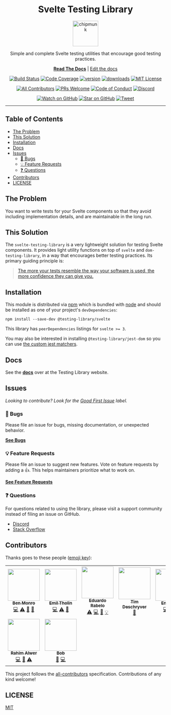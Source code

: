 <div align="center">
<h1>Svelte Testing Library</h1>

<a href="https://www.emojione.com/emoji/1f410">
  <img
    height="80"
    width="80"
    alt="chipmunk"
    src="https://raw.githubusercontent.com/testing-library/svelte-testing-library/master/other/chipmunk.png"
  />
</a>

<p>Simple and complete Svelte testing utilities that encourage good testing
practices.</p>

[**Read The Docs**](https://testing-library.com/docs/svelte-testing-library/intro) |
[Edit the docs](https://github.com/alexkrolick/testing-library-docs)

<!-- prettier-ignore-start -->
[![Build Status][build-badge]][build]
[![Code Coverage][coverage-badge]][coverage]
[![version][version-badge]][package] [![downloads][downloads-badge]][npmtrends]
[![MIT License][license-badge]][license]

[![All Contributors](https://img.shields.io/badge/all_contributors-8-orange.svg?style=flat-square)](#contributors-)
[![PRs Welcome][prs-badge]][prs] [![Code of Conduct][coc-badge]][coc]
[![Discord][discord-badge]][discord]

[![Watch on GitHub][github-watch-badge]][github-watch]
[![Star on GitHub][github-star-badge]][github-star]
[![Tweet][twitter-badge]][twitter]
<!-- prettier-ignore-end -->
</div>

<hr />

## Table of Contents

<!-- START doctoc generated TOC please keep comment here to allow auto update -->
<!-- DON'T EDIT THIS SECTION, INSTEAD RE-RUN doctoc TO UPDATE -->


- [The Problem](#the-problem)
- [This Solution](#this-solution)
- [Installation](#installation)
- [Docs](#docs)
- [Issues](#issues)
  - [🐛 Bugs](#-bugs)
  - [💡 Feature Requests](#-feature-requests)
  - [❓ Questions](#-questions)
- [Contributors](#contributors)
- [LICENSE](#license)

<!-- END doctoc generated TOC please keep comment here to allow auto update -->

## The Problem

You want to write tests for your Svelte components so that they avoid including implementation
details, and are maintainable in the long run.

## This Solution

The `svelte-testing-library` is a very lightweight solution for testing Svelte
components. It provides light utility functions on top of `svelte` and
`dom-testing-library`, in a way that encourages better testing practices. Its
primary guiding principle is:

> [The more your tests resemble the way your software is used, the more
> confidence they can give you.][guiding-principle]

## Installation

This module is distributed via [npm][npm] which is bundled with [node][node] and
should be installed as one of your project's `devDependencies`:

```
npm install --save-dev @testing-library/svelte
```

This library has `peerDependencies` listings for `svelte >= 3`.

You may also be interested in installing `@testing-library/jest-dom` so you can use
[the custom jest matchers](https://github.com/testing-library/jest-dom).

## Docs

See the [**docs**](https://testing-library.com/docs/svelte-testing-library/intro) over at the Testing Library website.

## Issues

_Looking to contribute? Look for the [Good First Issue][good-first-issue]
label._

### 🐛 Bugs

Please file an issue for bugs, missing documentation, or unexpected behavior.

[**See Bugs**][bugs]

### 💡 Feature Requests

Please file an issue to suggest new features. Vote on feature requests by adding
a 👍. This helps maintainers prioritize what to work on.

[**See Feature Requests**][requests]

### ❓ Questions

For questions related to using the library, please visit a support community
instead of filing an issue on GitHub.

- [Discord][discord]
- [Stack Overflow][stackoverflow]

## Contributors

Thanks goes to these people ([emoji key][emojis]):

<!-- ALL-CONTRIBUTORS-LIST:START - Do not remove or modify this section -->
<!-- prettier-ignore-start -->
<!-- markdownlint-disable -->
<table>
  <tr>
    <td align="center"><a href="https://github.com/benmonro"><img src="https://avatars3.githubusercontent.com/u/399236?v=4" width="100px;" alt=""/><br /><sub><b>Ben Monro</b></sub></a><br /><a href="https://github.com/testing-library/svelte-testing-library/commits?author=benmonro" title="Code">💻</a> <a href="https://github.com/testing-library/svelte-testing-library/commits?author=benmonro" title="Tests">⚠️</a> <a href="#ideas-benmonro" title="Ideas, Planning, & Feedback">🤔</a> <a href="https://github.com/testing-library/svelte-testing-library/commits?author=benmonro" title="Documentation">📖</a></td>
    <td align="center"><a href="https://twitter.com/EmilTholin"><img src="https://avatars0.githubusercontent.com/u/11573167?v=4" width="100px;" alt=""/><br /><sub><b>Emil Tholin</b></sub></a><br /><a href="https://github.com/testing-library/svelte-testing-library/commits?author=EmilTholin" title="Code">💻</a> <a href="https://github.com/testing-library/svelte-testing-library/commits?author=EmilTholin" title="Tests">⚠️</a> <a href="#ideas-EmilTholin" title="Ideas, Planning, & Feedback">🤔</a></td>
    <td align="center"><a href="https://medium.com/@oieduardorabelo"><img src="https://avatars1.githubusercontent.com/u/829902?v=4" width="100px;" alt=""/><br /><sub><b>Eduardo Rabelo</b></sub></a><br /><a href="https://github.com/testing-library/svelte-testing-library/commits?author=oieduardorabelo" title="Tests">⚠️</a> <a href="https://github.com/testing-library/svelte-testing-library/commits?author=oieduardorabelo" title="Code">💻</a> <a href="https://github.com/testing-library/svelte-testing-library/commits?author=oieduardorabelo" title="Documentation">📖</a> <a href="#example-oieduardorabelo" title="Examples">💡</a></td>
    <td align="center"><a href="http://timdeschryver.dev"><img src="https://avatars1.githubusercontent.com/u/28659384?v=4" width="100px;" alt=""/><br /><sub><b>Tim Deschryver</b></sub></a><br /><a href="https://github.com/testing-library/svelte-testing-library/commits?author=timdeschryver" title="Documentation">📖</a></td>
    <td align="center"><a href="http://www.ematipico.com"><img src="https://avatars3.githubusercontent.com/u/602478?v=4" width="100px;" alt=""/><br /><sub><b>Emanuele</b></sub></a><br /><a href="https://github.com/testing-library/svelte-testing-library/commits?author=ematipico" title="Code">💻</a> <a href="https://github.com/testing-library/svelte-testing-library/commits?author=ematipico" title="Tests">⚠️</a> <a href="https://github.com/testing-library/svelte-testing-library/commits?author=ematipico" title="Documentation">📖</a></td>
    <td align="center"><a href="https://github.com/pngwn"><img src="https://avatars1.githubusercontent.com/u/12937446?v=4" width="100px;" alt=""/><br /><sub><b>pngwn</b></sub></a><br /><a href="https://github.com/testing-library/svelte-testing-library/commits?author=pngwn" title="Code">💻</a> <a href="https://github.com/testing-library/svelte-testing-library/commits?author=pngwn" title="Tests">⚠️</a></td>
    <td align="center"><a href="https://twitter.com/sebsilbermann"><img src="https://avatars3.githubusercontent.com/u/12292047?v=4" width="100px;" alt=""/><br /><sub><b>Sebastian Silbermann</b></sub></a><br /><a href="https://github.com/testing-library/svelte-testing-library/commits?author=eps1lon" title="Code">💻</a></td>
  </tr>
  <tr>
    <td align="center"><a href="https://github.com/mihar-22"><img src="https://avatars3.githubusercontent.com/u/14304599?s=460&v=4" width="100px;" alt=""/><br /><sub><b>Rahim Alwer</b></sub></a><br /><a href="https://github.com/testing-library/svelte-testing-library/commits?author=mihar-22" title="Code">💻</a> <a href="https://github.com/testing-library/svelte-testing-library/commits?author=mihar-22" title="Documentation">📖</a> <a href="https://github.com/testing-library/svelte-testing-library/commits?author=mihar-22" title="Tests">⚠️</a></td>
    <td align="center"><a href="https://github.com/MirrorBytes"><img src="https://avatars3.githubusercontent.com/u/22119469?v=4" width="100px;" alt=""/><br /><sub><b>Bob</b></sub></a><br /><a href="https://github.com/testing-library/svelte-testing-library/issues?q=author%3AMirrorBytes" title="Bug reports">🐛</a> <a href="https://github.com/testing-library/svelte-testing-library/commits?author=MirrorBytes" title="Code">💻</a></td>
  </tr>
</table>

<!-- markdownlint-enable -->
<!-- prettier-ignore-end -->
<!-- ALL-CONTRIBUTORS-LIST:END -->

This project follows the [all-contributors][all-contributors] specification.
Contributions of any kind welcome!

## LICENSE

[MIT](LICENSE)

<!-- prettier-ignore-start -->

[npm]: https://www.npmjs.com/
[node]: https://nodejs.org
[build-badge]: https://img.shields.io/travis/testing-library/svelte-testing-library.svg?style=flat-square
[build]: https://travis-ci.org/testing-library/svelte-testing-library
[coverage-badge]: https://img.shields.io/codecov/c/github/testing-library/svelte-testing-library.svg?style=flat-square
[coverage]: https://codecov.io/github/testing-library/svelte-testing-library
[version-badge]: https://img.shields.io/npm/v/@testing-library/svelte.svg?style=flat-square
[package]: https://www.npmjs.com/package/@testing-library/svelte
[downloads-badge]: https://img.shields.io/npm/dm/@testing-library/svelte.svg?style=flat-square
[npmtrends]: http://www.npmtrends.com/@testing-library/svelte
[discord-badge]: https://img.shields.io/discord/723559267868737556.svg?color=7389D8&labelColor=6A7EC2&logo=discord&logoColor=ffffff&style=flat-square
[discord]: https://discord.gg/testing-library
[license-badge]: https://img.shields.io/github/license/testing-library/svelte-testing-library?color=b
[license]: https://github.com/testing-library/svelte-testing-library/blob/master/LICENSE
[prs-badge]: https://img.shields.io/badge/PRs-welcome-brightgreen.svg?style=flat-square
[prs]: http://makeapullrequest.com
[donate-badge]: https://img.shields.io/badge/$-support-green.svg?style=flat-square
[coc-badge]: https://img.shields.io/badge/code%20of-conduct-ff69b4.svg?style=flat-square
[coc]: https://github.com/testing-library/svelte-testing-library/blob/master/CODE_OF_CONDUCT.md
[github-watch-badge]: https://img.shields.io/github/watchers/testing-library/svelte-testing-library.svg?style=social
[github-watch]: https://github.com/testing-library/svelte-testing-library/watchers
[github-star-badge]: https://img.shields.io/github/stars/testing-library/svelte-testing-library.svg?style=social
[github-star]: https://github.com/testing-library/svelte-testing-library/stargazers
[twitter]: https://twitter.com/intent/tweet?text=Check%20out%20svelte-testing-library%20by%20%40@TestingLib%20https%3A%2F%2Fgithub.com%2Ftesting-library%2Fsvelte-testing-library%20%F0%9F%91%8D
[twitter-badge]: https://img.shields.io/twitter/url/https/github.com/testing-library/svelte-testing-library.svg?style=social
[emojis]: https://github.com/all-contributors/all-contributors#emoji-key
[all-contributors]: https://github.com/all-contributors/all-contributors
[set-immediate]: https://developer.mozilla.org/en-US/docs/Web/API/Window/setImmediate
[guiding-principle]: https://twitter.com/kentcdodds/status/977018512689455106
[bugs]: https://github.com/testing-library/svelte-testing-library/issues?q=is%3Aissue+is%3Aopen+label%3Abug+sort%3Acreated-desc
[requests]: https://github.com/testing-library/svelte-testing-library/issues?q=is%3Aissue+sort%3Areactions-%2B1-desc+label%3Aenhancement+is%3Aopen
[good-first-issue]: https://github.com/testing-library/svelte-testing-library/issues?utf8=✓&q=is%3Aissue+is%3Aopen+sort%3Areactions-%2B1-desc+label%3A"good+first+issue"+
[stackoverflow]: https://stackoverflow.com/questions/tagged/svelte-testing-library

<!-- prettier-ignore-end -->

